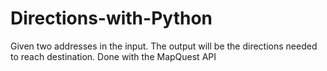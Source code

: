 # Directions-with-Python
Given two addresses in the input. The output will be the directions needed to reach destination. Done with the MapQuest API
